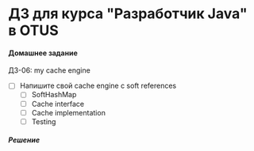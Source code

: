 ﻿# ДЗ для курса "Разработчик Java" в OTUS


#### Домашнее задание

ДЗ-06: my cache engine

- [ ] Напишите свой cache engine с soft references 
  - [ ] SoftHashMap
  - [ ] Cache interface
  - [ ] Cache implementation
  - [ ] Testing

##### Решение